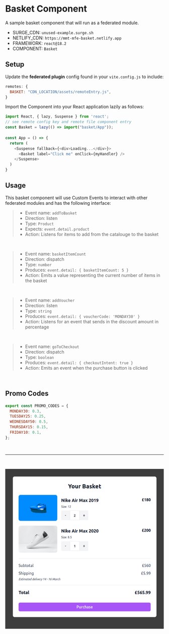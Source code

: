 # Basket Component

A sample basket component that will run as a federated module.

* SURGE_CDN: `unused-example.surge.sh`
* NETLIFY_CDN: `https://mmt-mfe-basket.netlify.app`
* FRAMEWORK: `react@18.2`
* COMPONENT: `Basket`

## Setup

Update the **federated plugin** config found in your `vite.config.js` to include:

```javascript
remotes: {
  BASKET: "CDN_LOCATION/assets/remoteEntry.js",
}
```

Import the Component into your React application lazily as follows:

```javascript
import React, { lazy, Suspense } from 'react';
// see remote config key and remote file component entry
const Basket = lazy(() => import("basket/App"));

const App = () => {
  return (
    <Suspense fallback={<div>Loading...</div>}>
      <Basket label="Click me" onClick={myHandler} />
    </Suspense>
  )
}
```

## Usage

This basket component will use Custom Events to interact with other federated modules and has the following interface:

> * Event name: `addToBasket`
> * Direction: listen
> * Type: `Product`
> * Expects: `event.detail.product`
> * Action: Listens for items to add from the catalouge to the basket

<br/>

> * Event name: `basketItemCount`
> * Direction: dispatch
> * Type: `number`
> * Produces: `event.detail: { basketItemCount: 5 }`
> * Action: Emits a value representing the current number of items in the basket

<br/>

> * Event name: `addVoucher`
> * Direction: listen
> * Type: `string`
> * Produces: `event.detail: { voucherCode: 'MONDAY30' }`
> * Action: Listens for an event that sends in the discount amount in percentage

<br/>

> * Event name: `goToCheckout`
> * Direction: dispatch
> * Type: `boolean`
> * Produces: `event.detail: { checkoutIntent: true }`
> * Action: Emits an event when the purchase button is clicked

<br/>

## Promo Codes

```javascript
export const PROMO_CODES = {
  MONDAY30: 0.3,
  TUESDAY25: 0.25,
  WEDNESDAY50: 0.5,
  THURSDAY15: 0.15,
  FRIDAY10: 0.1,
};
```

<br/>

---

<br/>

![alt text](https://github.com/h-gomez/mmt-mfe-basket/blob/master/mfe-image.png?raw=true)